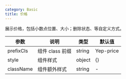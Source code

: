 ```yaml
---
category: Basic
title: 价格
---
```


展示价格，包括小数点位置、大小；删除状态、等自定义方式。

<DEMO>

| 参数      | 说明            | 类型   | 默认值    |
| --------- | --------------- | ------ | --------- |
| prefixCls | 组件 class 前缀 | string | Yep-price |
| style     | 组件样式        | object | {}        |
| className | 组件额外样式    | string | -         |
